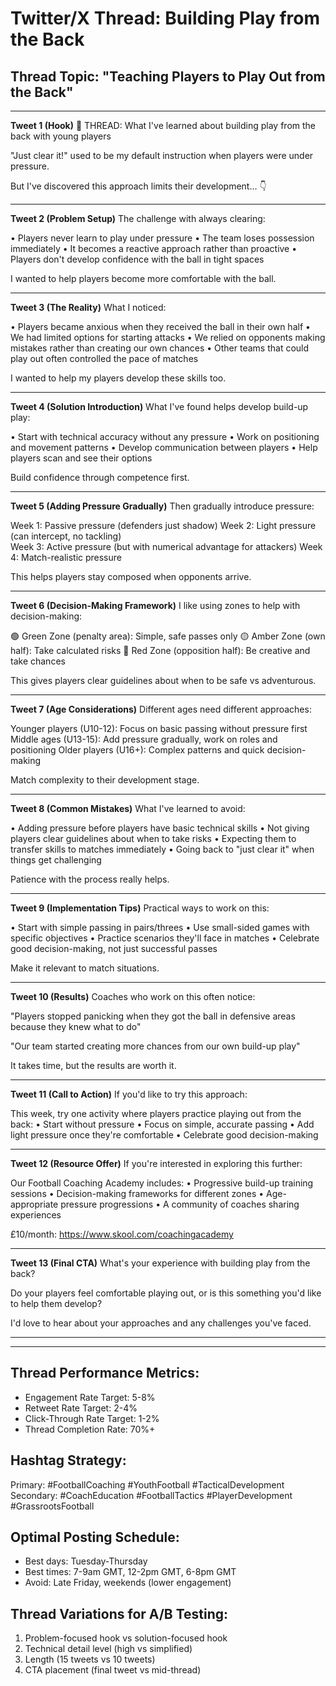 # Twitter/X Thread: Building Play from the Back

## Thread Topic: "Teaching Players to Play Out from the Back"

---

**Tweet 1 (Hook)**
🧵 THREAD: What I've learned about building play from the back with young players

"Just clear it!" used to be my default instruction when players were under pressure.

But I've discovered this approach limits their development... 👇

---

**Tweet 2 (Problem Setup)**
The challenge with always clearing:

• Players never learn to play under pressure
• The team loses possession immediately
• It becomes a reactive approach rather than proactive
• Players don't develop confidence with the ball in tight spaces

I wanted to help players become more comfortable with the ball.

---

**Tweet 3 (The Reality)**
What I noticed:

• Players became anxious when they received the ball in their own half
• We had limited options for starting attacks
• We relied on opponents making mistakes rather than creating our own chances
• Other teams that could play out often controlled the pace of matches

I wanted to help my players develop these skills too.

---

**Tweet 4 (Solution Introduction)**
What I've found helps develop build-up play:

• Start with technical accuracy without any pressure
• Work on positioning and movement patterns
• Develop communication between players
• Help players scan and see their options

Build confidence through competence first.

---

**Tweet 5 (Adding Pressure Gradually)**
Then gradually introduce pressure:

Week 1: Passive pressure (defenders just shadow)
Week 2: Light pressure (can intercept, no tackling)  
Week 3: Active pressure (but with numerical advantage for attackers)
Week 4: Match-realistic pressure

This helps players stay composed when opponents arrive.

---

**Tweet 6 (Decision-Making Framework)**
I like using zones to help with decision-making:

🟢 Green Zone (penalty area): Simple, safe passes only
🟡 Amber Zone (own half): Take calculated risks
🔴 Red Zone (opposition half): Be creative and take chances

This gives players clear guidelines about when to be safe vs adventurous.

---

**Tweet 7 (Age Considerations)**
Different ages need different approaches:

Younger players (U10-12): Focus on basic passing without pressure first
Middle ages (U13-15): Add pressure gradually, work on roles and positioning
Older players (U16+): Complex patterns and quick decision-making

Match complexity to their development stage.

---

**Tweet 8 (Common Mistakes)**
What I've learned to avoid:

• Adding pressure before players have basic technical skills
• Not giving players clear guidelines about when to take risks
• Expecting them to transfer skills to matches immediately
• Going back to "just clear it" when things get challenging

Patience with the process really helps.

---

**Tweet 9 (Implementation Tips)**
Practical ways to work on this:

• Start with simple passing in pairs/threes
• Use small-sided games with specific objectives
• Practice scenarios they'll face in matches
• Celebrate good decision-making, not just successful passes

Make it relevant to match situations.

---

**Tweet 10 (Results)**
Coaches who work on this often notice:

"Players stopped panicking when they got the ball in defensive areas because they knew what to do"

"Our team started creating more chances from our own build-up play"

It takes time, but the results are worth it.

---

**Tweet 11 (Call to Action)**
If you'd like to try this approach:

This week, try one activity where players practice playing out from the back:
• Start without pressure
• Focus on simple, accurate passing
• Add light pressure once they're comfortable
• Celebrate good decision-making

---

**Tweet 12 (Resource Offer)**
If you're interested in exploring this further:

Our Football Coaching Academy includes:
• Progressive build-up training sessions
• Decision-making frameworks for different zones
• Age-appropriate pressure progressions
• A community of coaches sharing experiences

£10/month: https://www.skool.com/coachingacademy

---

**Tweet 13 (Final CTA)**
What's your experience with building play from the back?

Do your players feel comfortable playing out, or is this something you'd like to help them develop?

I'd love to hear about your approaches and any challenges you've faced.

---


---

## Thread Performance Metrics:
- Engagement Rate Target: 5-8%
- Retweet Rate Target: 2-4%
- Click-Through Rate Target: 1-2%
- Thread Completion Rate: 70%+

## Hashtag Strategy:
Primary: #FootballCoaching #YouthFootball #TacticalDevelopment
Secondary: #CoachEducation #FootballTactics #PlayerDevelopment #GrassrootsFootball

## Optimal Posting Schedule:
- Best days: Tuesday-Thursday
- Best times: 7-9am GMT, 12-2pm GMT, 6-8pm GMT
- Avoid: Late Friday, weekends (lower engagement)

## Thread Variations for A/B Testing:
1. Problem-focused hook vs solution-focused hook
2. Technical detail level (high vs simplified)
3. Length (15 tweets vs 10 tweets)
4. CTA placement (final tweet vs mid-thread)
